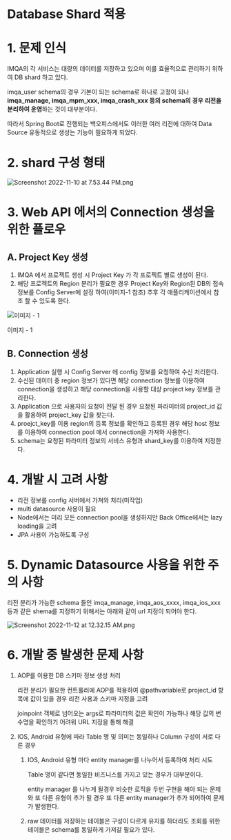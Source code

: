 # Database Shard 적용

# 1. 문제 인식

IMQA의 각 서비스는 대량의 데이터를 저장하고 있으며 이를 효율적으로 관리하기 위하여 DB shard 하고 있다.

imqa_user schema의 경우 기본이 되는 schema로 하나로 고정이 되나 **imqa_manage, imqa_mpm_xxx, imqa_crash_xxx 등의 schema의 경우 리전을 분리하여 운영**하는 것이 대부분이다. 

따라서 Spring Boot로 진행되는 백오피스에서도 이러한 여러 리전에 대하여 Data Source 유동적으로 생성는 기능이 필요하게 되었다.

# 2. shard 구성 형태

![Screenshot 2022-11-10 at 7.53.44 PM.png](Database%20Shard%20%E1%84%8C%E1%85%A5%E1%86%A8%E1%84%8B%E1%85%AD%E1%86%BC%20eb9cea7bf8694358b1cd99d9dff91b00/Screenshot_2022-11-10_at_7.53.44_PM.png)

# 3. Web API 에서의 Connection 생성을 위한 플로우

## A. Project Key 생성

1. IMQA 에서 프로젝트 생성 시 Project Key 가 각 프로젝트 별로 생성이 된다.
2. 해당 프로젝트의 Region 분리가 필요한 경우 Project Key와 Region된 DB의 접속 정보를 Config Server에 설정 하여(이미지-1 참조) 추후 각 애플리케이션에서 참조 할 수 있도록 한다.

![이미지 - 1](Database%20Shard%20%E1%84%8C%E1%85%A5%E1%86%A8%E1%84%8B%E1%85%AD%E1%86%BC%20eb9cea7bf8694358b1cd99d9dff91b00/Screenshot_2022-11-10_at_6.01.16_PM.png)

이미지 - 1

## B. Connection 생성

1. Application 실행 시 Config Server 에 config 정보를 요청하여 수신 처리한다.
2. 수신된 데이터 중 region 정보가 있다면 해당 connection 정보를 이용하여 connection을 생성하고 해당 connection을 사용할 대상 project key 정보를 관리한다.
3. Application 으로 사용자의 요청이 전달 된 경우 요청된 파라미터의 project_id 값을 활용하여 project_key 값을 찾는다.
4. proejct_key를 이용 region의 등록 정보를 확인하고 등록된 경우 해당 host 정보를 이용하여 connection pool 에서 connection을 가져와 사용한다.
5. schema는 요청된 파라미터 정보의 서비스 유형과 shard_key를 이용하여 지정한다.

# 4. 개발 시 고려 사항

- 리전 정보를 config 서버에서 가져와 처리(미작업)
- multi datasource 사용이 필요
- Node에서는 미리 모든 connection pool을 생성하지만 Back Office에서는 lazy loading을 고려
- JPA 사용이 가능하도록 구성

# 5. Dynamic Datasource 사용을 위한 주의 사항

리전 분리가 가능한 schema 들인 imqa_manage, imqa_aos_xxxx, imqa_ios_xxx 등과 같은 shema를 지정하기 위해서는 아래와 같이 url 지정이 되어야 한다.

![Screenshot 2022-11-12 at 12.32.15 AM.png](Database%20Shard%20%E1%84%8C%E1%85%A5%E1%86%A8%E1%84%8B%E1%85%AD%E1%86%BC%20eb9cea7bf8694358b1cd99d9dff91b00/Screenshot_2022-11-12_at_12.32.15_AM.png)

# 6. 개발 중 발생한 문제 사항

1. AOP를 이용한 DB 스키마 정보 생성 처리 
    
    리전 분리가 필요한 컨트롤러에 AOP를 적용하여 @pathvariable로 project_id 항목에 값이 있을 경우 리전 사용과 스키마 지정을 고려 
    
    joinpoint 객체로 넘어오는 args로 파라미터의 값은 확인이 가능하나 해당 값의 변수명을 확인하기 어려워 URL 지정을 통해 해결
    
2. IOS, Android 유형에 따라 Table 명 및 의미는 동일하나 Column 구성이 서로 다른 경우
    1. IOS, Android 유형 마다 entity manager를 나누어서 등록하여 처리 시도
        
        Table 명이 같다면 동일한 비즈니스를 가지고 있는 경우가 대부분이다. 
        
        entity manager 를 나누게 될경우 비슷한 로직을 두번 구현을 해야 되는 문제와 또 다른 유형이 추가 될 경우 또 다른 entity manager가 추가 되어하여 문제가 발생한다.
        
    2. raw 데이터를 저장하는 테이블은 구성이 다르게 유지를 하더라도 조회를 위한 테이블은 schema를 동일하게 가져갈 필요가 있다.